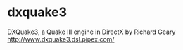 # dxquake3
DXQuake3, a Quake III engine in DirectX by Richard Geary http://www.dxquake3.dsl.pipex.com/
